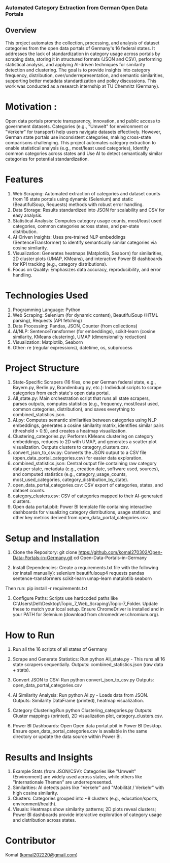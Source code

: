 ### Automated Category Extraction from German Open Data Portals
## Overview
This project automates the collection, processing, and analysis of dataset categories from the open data portals of Germany's 16 federal states. It addresses the lack of standardization in category usage across portals by scraping data, storing it in structured formats (JSON and CSV), performing statistical analysis, and applying AI-driven techniques for similarity detection and clustering. The goal is to provide insights into category frequency, distribution, over/underrepresentation, and semantic similarities, supporting better metadata standardization and policy discussions.
This work was conducted as a research internship at TU Chemnitz (Germany).

# Motivation :
Open data portals promote transparency, innovation, and public access to government datasets. Categories (e.g., "Umwelt" for environment or "Verkehr" for transport) help users navigate datasets effectively. However, German state portals use inconsistent categories, making cross-state comparisons challenging. This project automates category extraction to enable statistical analysis (e.g., most/least used categories), Identify common categories across states and Use AI to detect semantically similar categories for potential standardization.

# Features
1. Web Scraping: Automated extraction of categories and dataset counts from 16 state portals using dynamic (Selenium) and static (BeautifulSoup, Requests) methods with robust error handling.
2. Data Storage: Results standardized into JSON for scalability and CSV for easy analysis.
3. Statistical Analysis: Computes category usage counts, most/least used categories, common categories across states, and per-state distribution.
4. AI-Driven Insights: Uses pre-trained NLP embeddings (SentenceTransformer) to identify semantically similar categories via cosine similarity.
5. Visualization: Generates heatmaps (Matplotlib, Seaborn) for similarities, 2D cluster plots (UMAP, KMeans), and interactive Power BI dashboards for KPI tracking (e.g., category distributions).
6. Focus on Quality: Emphasizes data accuracy, reproducibility, and error handling.

# Technologies Used
1. Programming Language: Python
2. Web Scraping: Selenium (for dynamic content), BeautifulSoup (HTML parsing), Requests (API fetching)
3. Data Processing: Pandas, JSON, Counter (from collections)
4. AI/NLP: SentenceTransformer (for embeddings), scikit-learn (cosine similarity, KMeans clustering), UMAP (dimensionality reduction)
5. Visualization: Matplotlib, Seaborn
6. Other: re (regular expressions), datetime, os, subprocess

# Project Structure 
1. State-Specific Scrapers (16 files, one per German federal state, e.g., Bayern.py, Berlin.py, Brandenburg.py, etc.): Individual scripts to scrape categories from each state's open data portal.
2. All_state.py: Main orchestration script that runs all state scrapers, parses outputs, computes statistics (e.g., frequency, most/least used, common categories, distribution), and saves everything to combined_statistics.json.
3. AI.py: Computes semantic similarities between categories using NLP embeddings, generates a cosine similarity matrix, identifies similar pairs (threshold > 0.5), and creates a heatmap visualization.
4. Clustering_categories.py: Performs KMeans clustering on category embeddings, reduces to 2D with UMAP, and generates a scatter plot visualization. Outputs clusters to category_clusters.csv.
5. convert_json_to_csv.py: Converts the JSON output to a CSV file (open_data_portal_categories.csv) for easier data exploration.
6. combined_statistics.json: Central output file containing raw category data per state, metadata (e.g., creation date, software used, sources), and computed statistics (e.g., category_usage_counts, most_used_categories, category_distribution_by_state).
7. open_data_portal_categories.csv: CSV export of categories, states, and dataset counts.
8. category_clusters.csv: CSV of categories mapped to their AI-generated clusters.
9. Open data portal.pbit: Power BI template file containing interactive dashboards for visualizing category distributions, usage statistics, and other key metrics derived from open_data_portal_categories.csv.

# Setup and Installation
1. Clone the Repository: git clone https://github.com/komal270302/Open-Data-Portals-in-Germany.git
                         cd Open-Data-Portals-in-Germany

2. Install Dependencies: Create a requirements.txt file with the following (or install manually):
   selenium
   beautifulsoup4
   requests
   pandas
   sentence-transformers
   scikit-learn
   umap-learn
   matplotlib
   seaborn

Then run: pip install -r requirements.txt

3. Configure Paths: Scripts use hardcoded paths like C:\Users\Dell\Desktop\Topic_7_Web_Scraping\Topic-7_Folder. Update these to match your local setup. Ensure ChromeDriver is installed and in your PATH for Selenium (download from chromedriver.chromium.org).

# How to Run
1. Run all the 16 scripts of all states of Germany 

2. Scrape and Generate Statistics: Run python All_state.py - This runs all 16 state scrapers sequentially.
Outputs: combined_statistics.json (raw data + stats).

3. Convert JSON to CSV: Run python convert_json_to_csv.py
Outputs: open_data_portal_categories.csv

4. AI Similarity Analysis: Run python AI.py - Loads data from JSON.
Outputs: Similarity DataFrame (printed), heatmap visualization.

5. Category Clustering:Run python Clustering_categories.py
Outputs: Cluster mappings (printed), 2D visualization plot, category_clusters.csv.

6. Power BI Dashboards: Open Open data portal.pbit in Power BI Desktop. Ensure open_data_portal_categories.csv is available in the same directory or update the data source within Power BI.

# Results and Insights 
1. Example Stats (from JSON/CSV): Categories like "Umwelt" (Environment) are widely used across states, while others like "Internationale Themen" are underrepresented.
2. Similarities: AI detects pairs like "Verkehr" and "Mobilität / Verkehr" with high cosine similarity.
3. Clusters: Categories grouped into ~8 clusters (e.g., education/sports, environment/health).
4. Visuals: Heatmaps show similarity patterns; 2D plots reveal clusters; Power BI dashboards provide interactive exploration of category usage and distribution across states.

# Contributor
Komal (komal202220@gmail.com)


